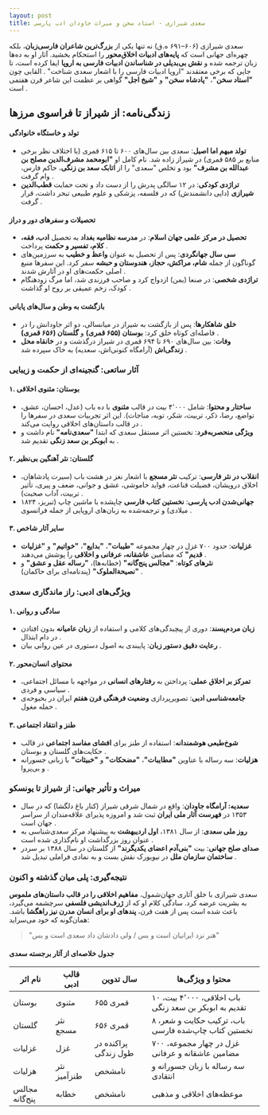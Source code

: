 ```yaml
---
layout: post
title: سعدی شیرازی - استاد سخن و میراث جاودان ادب پارسی
---
```

  
سعدی شیرازی (۶۰۶–۶۹۱ ه.ق) نه تنها یکی از **بزرگ‌ترین شاعران فارسی‌زبان**، بلکه چهره‌ای جهانی است که **پایه‌های ادبیات اخلاق‌محور** را استحکام بخشید. آثار او به ده‌ها زبان ترجمه شده و **نقش بی‌بدیلی در شناساندن ادبیات فارسی به اروپا** ایفا کرده است، تا جایی که برخی معتقدند "اروپا ادبیات فارسی را با اشعار سعدی شناخت" . القابی چون **"استاد سخن"**، **"پادشاه سخن"** و **"شیخ اجل"** گواهی بر عظمت این شاعر قرن هفتمی است .

## زندگی‌نامه: از شیراز تا فراسوی مرزها  
#### تولد و خاستگاه خانوادگی  
- **تولد مبهم اما اصیل**: سعدی بین سال‌های ۶۰۰ تا ۶۱۵ قمری (با اختلاف نظر برخی منابع بر ۵۸۵ قمری) در شیراز زاده شد. نام کامل او **"ابومحمد مشرف‌الدین مصلح بن عبدالله بن مشرف"** بود و تخلص "سعدی" را از **اتابک سعد بن زنگی**، حاکم فارس، وام گرفت .  
- **تراژدی کودکی**: در ۱۲ سالگی پدرش را از دست داد و تحت حمایت **قطب‌الدین شیرازی** (دایی دانشمندش) که در فلسفه، پزشکی و علوم طبیعی تبحر داشت، قرار گرفت .  

#### تحصیلات و سفرهای دور و دراز  
- **تحصیل در مرکز علمی جهان اسلام**: در **مدرسه نظامیه بغداد** به تحصیل **ادب، فقه، کلام، تفسیر و حکمت** پرداخت .  
- **سی سال جهانگردی**: پس از تحصیل به عنوان **واعظ و خطیب** به سرزمین‌های گوناگون از جمله **شام، مراکش، حجاز، هندوستان و حبشه** سفر کرد. این سفرها منبع اصلی حکمت‌های او در آثارش شدند .  
- **تراژدی شخصی**: در صنعا (یمن) ازدواج کرد و صاحب فرزندی شد، اما مرگ زودهنگام کودک، زخم عمیقی بر روح او گذاشت .  

#### بازگشت به وطن و سال‌های پایانی  
- **خلق شاهکارها**: پس از بازگشت به شیراز در میانسالی، دو اثر جاودانش را در فاصله‌ای کوتاه خلق کرد: **بوستان (۶۵۵ قمری)** و **گلستان (۶۵۶ قمری)** .  
- **وفات**: بین سال‌های ۶۹۰ تا ۶۹۴ قمری در شیراز درگذشت و در **خانقاه محل زندگی‌اش** (آرامگاه کنونی‌اش، سعدیه) به خاک سپرده شد .  

### آثار ساتعی: گنجینه‌ای از حکمت و زیبایی  
#### ۱. بوستان: مثنوی اخلاقی  
- **ساختار و محتوا**: شامل ۴٬۰۰۰ بیت در قالب **مثنوی** با ده باب (عدل، احسان، عشق، تواضع، رضا، ذکر، تربیت، شکر، توبه، مناجات). این اثر تجربیات سعدی در سفرها را در قالب داستان‌های اخلاقی روایت می‌کند .  
- **ویژگی منحصربه‌فرد**: نخستین اثر مستقل سعدی که ابتدا **"سعدی‌نامه"** نام داشت و به **ابوبکر بن سعد زنگی** تقدیم شد .  

#### ۲. گلستان: نثر آهنگین بی‌نظیر  
- **انقلاب در نثر فارسی**: ترکیب **نثر مسجع** با اشعار نغز در هشت باب (سیرت پادشاهان، اخلاق درویشان، فضیلت قناعت، فواید خاموشی، عشق و جوانی، ضعف و پیری، تأثیر تربیت، آداب صحبت) .  
- **جهانی‌شدن ادب پارسی**: **نخستین کتاب فارسی** چاپشده با ماشین چاپ (تبریز، ۱۸۲۴ میلادی) و ترجمه‌شده به زبان‌های اروپایی از جمله فرانسوی .  

#### ۳. سایر آثار شاخص  
- **غزلیات**: حدود ۷۰۰ غزل در چهار مجموعه **"طیبات"**، **"بدایع"**، **"خواتیم"** و **"غزلیات قدیم"** که مضامین **عاشقانه، عرفانی و اخلاقی** را پوشش می‌دهند .  
- **نثرهای کوتاه**: **"مجالس پنج‌گانه"** (خطابه‌ها)، **"رساله عقل و عشق"** و **"نصیحة‌الملوک"** (پندنامه‌ای برای حاکمان) .  

### ویژگی‌های ادبی: راز ماندگاری سعدی  
#### ۱. سادگی و روانی  
- **زبان مردم‌پسند**: دوری از پیچیدگی‌های کلامی و استفاده از **زبان عامیانه** بدون افتادن در دام ابتذال .  
- **رعایت دقیق دستور زبان**: پایبندی به اصول دستوری در عین روانی بیان .  

#### ۲. محتوای انسان‌محور  
- **تمرکز بر اخلاق عملی**: پرداختن به **رفتارهای انسانی** در مواجهه با مسائل اجتماعی، سیاسی و فردی .  
- **جامعه‌شناسی ادبی**: تصویرپردازی **وضعیت فرهنگی قرن هفتم** ایران در بحبوحه‌ی حمله مغول .  

#### ۳. طنز و انتقاد اجتماعی  
- **شوخ‌طبعی هوشمندانه**: استفاده از طنز برای **افشای مفاسد اجتماعی** در قالب حکایت‌های گلستان و بوستان .  
- **هزلیات**: سه رساله با عناوین **"مطایبات"**، **"مضحکات"** و **"خبیثات"** با زبانی جسورانه و بی‌پروا .  

### میراث و تأثیر جهانی: از شیراز تا یونسکو  
- **سعدیه: آرامگاه جاودان**: واقع در شمال شرقی شیراز (کنار باغ دلگشا) که در سال ۱۳۵۳ در **فهرست آثار ملی ایران** ثبت شد و امروزه پذیرای علاقه‌مندان از سراسر جهان است .  
- **روز ملی سعدی**: از سال ۱۳۸۱، **اول اردیبهشت** به پیشنهاد مرکز سعدی‌شناسی به عنوان روز بزرگداشت او نام‌گذاری شده است .  
- **صدای صلح جهانی**: بیت **"بنی‌آدم اعضای یکدیگرند"** از گلستان در سال ۱۳۸۸ بر سردر **ساختمان سازمان ملل** در نیویورک نقش بست و به نمادی فراملی تبدیل شد .  

### نتیجه‌گیری: پلی میان گذشته و اکنون  
سعدی شیرازی با خلق آثاری جهان‌شمول، **مفاهیم اخلاقی را در قالب داستان‌های ملموس** به بشریت عرضه کرد. سادگی کلام او که از **ژرف‌اندیشی فلسفی** سرچشمه می‌گیرد، باعث شده است پس از هفت قرن، **پندهای او برای انسان مدرن نیز راهگشا** باشد. همان‌گونه که خود می‌سراید:  
> "هنر نزد ایرانیان است و بس / ولی دادشان داد سعدی است و بس"  

#### جدول خلاصه‌ای از آثار برجسته سعدی
| **نام اثر** | **قالب ادبی** | **سال تدوین** | **محتوا و ویژگی‌ها** |
|-------------|---------------|---------------|----------------------|
| بوستان | مثنوی | ۶۵۵ قمری | ۱۰ باب اخلاقی، ۴٬۰۰۰ بیت، تقدیم به ابوبکر بن سعد زنگی |
| گلستان | نثر مسجع | ۶۵۶ قمری | ۸ باب، ترکیب حکایت و شعر، نخستین کتاب چاپ‌شده فارسی |
| غزلیات | غزل | پراکنده در طول زندگی | ۷۰۰ غزل در چهار مجموعه، مضامین عاشقانه و عرفانی |
| هزلیات | نثر طنزآمیز | نامشخص | سه رساله با زبان جسورانه و انتقادی |
| مجالس پنج‌گانه | خطابه | نامشخص | موعظه‌های اخلاقی و مذهبی |
